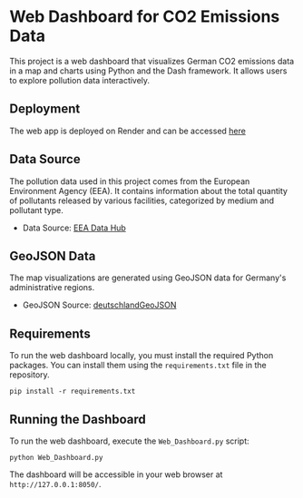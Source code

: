 # Web Dashboard for CO2 Emissions Data

This project is a web dashboard that visualizes German CO2 emissions data in a map and charts using Python and the Dash framework. It allows users to explore pollution data interactively.

## Deployment

The web app is deployed on Render and can be accessed [here](https://de-co2-dashboard.onrender.com)

## Data Source

The pollution data used in this project comes from the European Environment Agency (EEA). It contains information about the total quantity of pollutants released by various facilities, categorized by medium and pollutant type.

- Data Source: [EEA Data Hub](https://www.eea.europa.eu/en/datahub/datahubitem-view/9405f714-8015-4b5b-a63c-280b82861b3d)

## GeoJSON Data

The map visualizations are generated using GeoJSON data for Germany's administrative regions.

- GeoJSON Source: [deutschlandGeoJSON](https://github.com/isellsoap/deutschlandGeoJSON/tree/main/1_deutschland)

## Requirements

To run the web dashboard locally, you must install the required Python packages. You can install them using the `requirements.txt` file in the repository.

```
pip install -r requirements.txt
```

## Running the Dashboard

To run the web dashboard, execute the `Web_Dashboard.py` script:

```
python Web_Dashboard.py
```

The dashboard will be accessible in your web browser at `http://127.0.0.1:8050/`.
